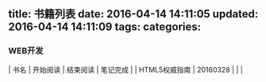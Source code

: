 title: 书籍列表
date: 2016-04-14 14:11:05
updated: 2016-04-14 14:11:09
tags:
categories:
---

### WEB开发

| 书名 | 开始阅读 | 结束阅读 | 笔记完成 |
| HTML5权威指南 | 20160328 | | |
 
